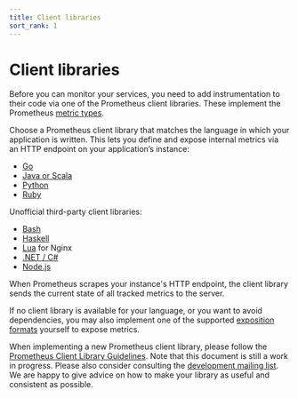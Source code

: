 ```yaml
---
title: Client libraries
sort_rank: 1
---
```


# Client libraries

Before you can monitor your services, you need to add instrumentation to their
code via one of the Prometheus client libraries. These implement the Prometheus
[metric types](/docs/concepts/metric_types/).

Choose a Prometheus client library that matches the language in which your
application is written. This lets you define and expose internal metrics via an
HTTP endpoint on your application’s instance:

* [Go](https://github.com/prometheus/client_golang)
* [Java or Scala](https://github.com/prometheus/client_java)
* [Python](https://github.com/prometheus/client_python)
* [Ruby](https://github.com/prometheus/client_ruby)

Unofficial third-party client libraries:

* [Bash](https://github.com/aecolley/client_bash)
* [Haskell](https://github.com/fimad/prometheus-haskell)
* [Lua](https://github.com/knyar/nginx-lua-prometheus) for Nginx
* [.NET / C#](https://github.com/andrasm/prometheus-net)
* [Node.js](https://github.com/siimon/prom-client)

When Prometheus scrapes your instance's HTTP endpoint, the client library
sends the current state of all tracked metrics to the server.

If no client library is available for your language, or you want to avoid
dependencies, you may also implement one of the supported [exposition
formats](/docs/instrumenting/exposition_formats/) yourself to expose metrics.

When implementing a new Prometheus client library, please follow the
[Prometheus Client Library Guidelines](/docs/instrumenting/clientlib_guidelines).
Note that this document is still a work in progress. Please also consider
consulting the [development mailing list](https://groups.google.com/forum/#!forum/prometheus-developers).
We are happy to give advice on how to make your library as useful and
consistent as possible.
